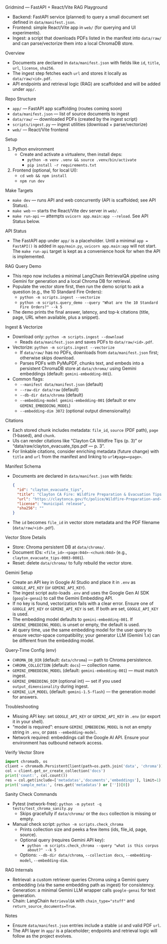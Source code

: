 Gridmind — FastAPI + React/Vite RAG Playground

- Backend: FastAPI service (planned) to query a small document set defined in `data/manifest.json`.
- Frontend: simple React/Vite app in `web/` (for querying and UI experiments).
- Ingest: a script that downloads PDFs listed in the manifest into `data/raw/` and can parse/vectorize them into a local ChromaDB store.

Overview
- Documents are declared in `data/manifest.json` with fields like `id`, `title`, `url`, `license`, `sha256`.
- The ingest step fetches each `url` and stores it locally as `data/raw/<id>.pdf`.
- API endpoints and retrieval logic (RAG) are scaffolded and will be added under `app/`.

Repo Structure
- `app/` — FastAPI app scaffolding (routes coming soon)
- `data/manifest.json` — list of source documents to ingest
- `data/raw/` — downloaded PDFs (created by the ingest script)
- `scripts/ingest.py` — ingest utilities (download + parse/vectorize)
- `web/` — React/Vite frontend

Setup
1) Python environment
   - Create and activate a virtualenv, then install deps:
     - `python -m venv .venv && source .venv/bin/activate`
     - `pip install -r requirements.txt`
2) Frontend (optional, for local UI):
   - `cd web && npm install`
   - `npm run dev`

Make Targets
- `make dev` — runs API and web concurrently (API is scaffolded; see API Status).
- `make web` — starts the React/Vite dev server in `web/`.
- `make run-api` — attempts `uvicorn app.main:app --reload`. See API Status below.

API Status
- The FastAPI app under `app/` is a placeholder. Until a minimal `app = FastAPI()` is added in `app/main.py`, `uvicorn app.main:app` will not start. The `make run-api` target is kept as a convenience hook for when the API is implemented.

RAG Query Demo
- This repo now includes a minimal LangChain RetrievalQA pipeline using Gemini for generation and a local Chroma DB for retrieval.
- Populate the vector store first, then run the demo script to ask a question (e.g., the 10 Standard Fire Orders):
  - `python -m scripts.ingest --vectorize`
  - `python -m scripts.query_demo --query "What are the 10 Standard Fire Orders?" --k 5`
- The demo prints the final answer, latency, and top-k citations (title, page, URL when available, plus a snippet).

Ingest & Vectorize
- Download only: `python -m scripts.ingest --download`
  - Reads `data/manifest.json` and saves PDFs to `data/raw/<id>.pdf`.
- Vectorize: `python -m scripts.ingest --vectorize`
  - If `data/raw/` has no PDFs, downloads from `data/manifest.json` first; otherwise skips download.
  - Parses PDFs with PyMuPDF, chunks text, and embeds into a persistent ChromaDB store at `data/chroma/` using Gemini embeddings (default: `gemini-embedding-001`).
- Common flags:
  - `--manifest data/manifest.json` (default)
  - `--raw-dir data/raw` (default)
  - `--db-dir data/chroma` (default)
  - `--embedding-model gemini-embedding-001` (default or env `GEMINI_EMBEDDING_MODEL`)
  - `--embedding-dim 3072` (optional output dimensionality)

Citations
- Each stored chunk includes metadata: `file_id`, `source` (PDF path), `page` (1‑based), and `chunk`.
- UIs can render citations like “Clayton CA Wildfire Tips (p. 3)” or “data/raw/clayton_evacuate_tips.pdf — p. 3”.
- For linkable citations, consider enriching metadata (future change) with `title` and `url` from the manifest and linking to `url#page=<page>`.

Manifest Schema
- Documents are declared in `data/manifest.json` with fields:
  ```json
  {
    "id": "clayton_evacuate_tips",
    "title": "Clayton CA Fire: Wildfire Preparation & Evacuation Tips",
    "url": "https://claytonca.gov/fc/police/Wildfire-Preparation-and-Evacuation-Tips.pdf",
    "license": "municipal release",
    "sha256": ""
  }
  ```
- The `id` becomes `file_id` in vector store metadata and the PDF filename (`data/raw/<id>.pdf`).

Vector Store Details
- Store: Chroma persistent DB at `data/chroma/`.
- Document IDs: `<file_id>-<page:04d>-<chunk:04d>` (e.g., `clayton_evacuate_tips-0003-0001`).
- Reset: delete `data/chroma/` to fully rebuild the vector store.

Gemini Setup
- Create an API key in Google AI Studio and place it in `.env` as `GOOGLE_API_KEY` (or `GEMINI_API_KEY`).
- The ingest script auto-loads `.env` and uses the Google Gen AI SDK (`google-genai`) to call the Gemini Embedding API.
- If no key is found, vectorization fails with a clear error. Ensure one of `GOOGLE_API_KEY` or `GEMINI_API_KEY` is set. If both are set, `GOOGLE_API_KEY` is used.
- The embedding model defaults to `gemini-embedding-001`. If `GEMINI_EMBEDDING_MODEL` is unset or empty, the default is used.
- At query time, use the same embedding model for the user query to ensure vector-space compatibility; your generator LLM (Gemini 1.x) can be different from the embedding model.

Query-Time Config (env)
- `CHROMA_DB_DIR` (default: `data/chroma`) — path to Chroma persistence.
- `CHROMA_COLLECTION` (default: `docs`) — collection name.
- `GEMINI_EMBEDDING_MODEL` (default: `gemini-embedding-001`) — must match ingest.
- `GEMINI_EMBEDDING_DIM` (optional int) — set if you used `output_dimensionality` during ingest.
- `GEMINI_LLM_MODEL` (default: `gemini-1.5-flash`) — the generation model for answers.

Troubleshooting
- Missing API key: set `GOOGLE_API_KEY` or `GEMINI_API_KEY` in `.env` (or export it in your shell).
- “model is required”: ensure `GEMINI_EMBEDDING_MODEL` is not an empty string in `.env`, or pass `--embedding-model`.
- Network required: embeddings call the Google AI API. Ensure your environment has outbound network access.

Verify Vector Store
```python
import chromadb, os
client = chromadb.PersistentClient(path=os.path.join('data', 'chroma'))
col = client.get_or_create_collection('docs')
print('count:', col.count())
res = col.get(include=['metadatas','documents','embeddings'], limit=1)
print('sample_meta:', (res.get('metadatas') or [''])[0])
```

Sanity Check Commands
- Pytest (network-free): `python -m pytest -q tests/test_chroma_sanity.py`
  - Skips gracefully if `data/chroma/` or the `docs` collection is missing or empty.
- Manual check script: `python -m scripts.check_chroma`
  - Prints collection size and peeks a few items (ids, file_id, page, source).
  - Optional query (requires Gemini API key):
    - `python -m scripts.check_chroma --query "what is this corpus about?" --k 5`
  - Options: `--db-dir data/chroma`, `--collection docs`, `--embedding-model`, `--embedding-dim`.

RAG Internals
- Retrieval: a custom retriever queries Chroma using a Gemini query embedding (via the same embedding path as ingest) for consistency.
- Generation: a minimal Gemini LLM wrapper calls `google-genai` for text generation.
- Chain: LangChain `RetrievalQA` with `chain_type="stuff"` and `return_source_documents=True`.

Notes
- Ensure `data/manifest.json` entries include a stable `id` and valid PDF `url`.
- The API layer in `app/` is a placeholder; endpoints and retrieval logic will follow as the project evolves.

